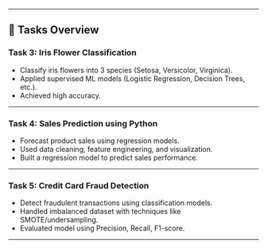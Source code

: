 
---

## 🚀 Tasks Overview  

### **Task 3: Iris Flower Classification**
- Classify iris flowers into 3 species (Setosa, Versicolor, Virginica).  
- Applied supervised ML models (Logistic Regression, Decision Trees, etc.).  
- Achieved high accuracy.  

---

### **Task 4: Sales Prediction using Python**
- Forecast product sales using regression models.  
- Used data cleaning, feature engineering, and visualization.  
- Built a regression model to predict sales performance.  

---

### **Task 5: Credit Card Fraud Detection**
- Detect fraudulent transactions using classification models.  
- Handled imbalanced dataset with techniques like SMOTE/undersampling.  
- Evaluated model using Precision, Recall, F1-score.  

---


